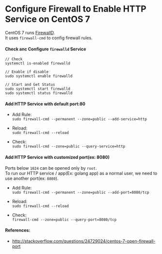 
# Configure Firewall to Enable HTTP Service on CentOS 7

CentOS 7 runs [FirewallD](https://fedoraproject.org/wiki/FirewallD).  
It uses `firewall-cmd` to config firewall rules. 

#### Check anc Configure `firewalld` Service

    // Check
    systemctl is-enabled firewalld
    
    // Enable if disable
    sudo systemctl enable firewalld

    // Start and Get Status
    sudo systemctl start firewalld
    sudo systemctl status firewalld


#### Add HTTP Service with default port:80  

* Add Rule:  
  `sudo firewall-cmd --permanent --zone=public --add-service=http`  

* Reload:  
  `sudo firewall-cmd --reload`

* Check:  
  `sudo firewall-cmd --zone=public --query-service=http`

#### Add HTTP Service with customized port(ex: 8080)

Ports below `1024` can be opened only by `root`.  
To run our HTTP service / app(Ex: golang app) as a normal user, we need to use another port(ex: `8080`).

* Add Rule:  
  `sudo firewall-cmd --permanent --zone=public --add-port=8080/tcp`

* Reload:  
  `sudo firewall-cmd --reload`

* Check:  
  `firewall-cmd --zone=public --query-port=8080/tcp`

#### References:  
* <http://stackoverflow.com/questions/24729024/centos-7-open-firewall-port>
